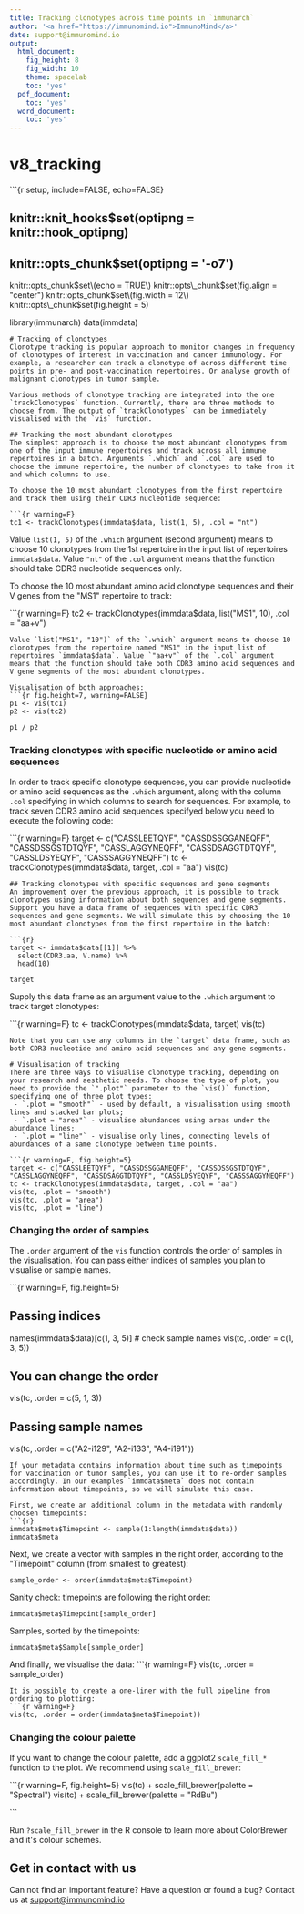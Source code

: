 ```yaml
---
title: Tracking clonotypes across time points in `immunarch`
author: '<a href="https://immunomind.io">ImmunoMind</a>'
date: support@immunomind.io
output:
  html_document:
    fig_height: 8
    fig_width: 10
    theme: spacelab
    toc: 'yes'
  pdf_document:
    toc: 'yes'
  word_document:
    toc: 'yes'
---
```


# v8\_tracking

\`\`\`{r setup, include=FALSE, echo=FALSE}

## knitr::knit\_hooks$set\(optipng = knitr::hook\_optipng\)

## knitr::opts\_chunk$set\(optipng = '-o7'\)

knitr::opts\_chunk$set\(echo = TRUE\) knitr::opts\_chunk$set\(fig.align = "center"\) knitr::opts\_chunk$set\(fig.width = 12\) knitr::opts\_chunk$set\(fig.height = 5\)

library\(immunarch\) data\(immdata\)

```text
# Tracking of clonotypes 
Clonotype tracking is popular approach to monitor changes in frequency of clonotypes of interest in vaccination and cancer immunology. For example, a researcher can track a clonotype of across different time points in pre- and post-vaccination repertoires. Or analyse growth of malignant clonotypes in tumor sample.

Various methods of clonotype tracking are integrated into the one `trackClonotypes` function. Currently, there are three methods to choose from. The output of `trackClonotypes` can be immediately visualised with the `vis` function.

## Tracking the most abundant clonotypes
The simplest approach is to choose the most abundant clonotypes from one of the input immune repertoires and track across all immune repertoires in a batch. Arguments `.which` and `.col` are used to choose the immune repertoire, the number of clonotypes to take from it and which columns to use. 

To choose the 10 most abundant clonotypes from the first repertoire and track them using their CDR3 nucleotide sequence:

```{r warning=F}
tc1 <- trackClonotypes(immdata$data, list(1, 5), .col = "nt")
```

Value `list(1, 5)` of the `.which` argument \(second argument\) means to choose 10 clonotypes from the 1st repertoire in the input list of repertoires `immdata$data`. Value `"nt"` of the `.col` argument means that the function should take CDR3 nucleotide sequences only.

To choose the 10 most abundant amino acid clonotype sequences and their V genes from the "MS1" repertoire to track:

\`\`\`{r warning=F} tc2 &lt;- trackClonotypes\(immdata$data, list\("MS1", 10\), .col = "aa+v"\)

```text
Value `list("MS1", "10")` of the `.which` argument means to choose 10 clonotypes from the repertoire named "MS1" in the input list of repertoires `immdata$data`. Value `"aa+v"` of the `.col` argument means that the function should take both CDR3 amino acid sequences and V gene segments of the most abundant clonotypes.

Visualisation of both approaches:
```{r fig.height=7, warning=FALSE}
p1 <- vis(tc1)
p2 <- vis(tc2)

p1 / p2
```

### Tracking clonotypes with specific nucleotide or amino acid sequences

In order to track specific clonotype sequences, you can provide nucleotide or amino acid sequences as the `.which` argument, along with the column `.col` specifying in which columns to search for sequences. For example, to track seven CDR3 amino acid sequences specifyed below you need to execute the following code:

\`\`\`{r warning=F} target &lt;- c\("CASSLEETQYF", "CASSDSSGGANEQFF", "CASSDSSGSTDTQYF", "CASSLAGGYNEQFF", "CASSDSAGGTDTQYF", "CASSLDSYEQYF", "CASSSAGGYNEQFF"\) tc &lt;- trackClonotypes\(immdata$data, target, .col = "aa"\) vis\(tc\)

```text
## Tracking clonotypes with specific sequences and gene segments
An improvement over the previous approach, it is possible to track clonotypes using information about both sequences and gene segments. Support you have a data frame of sequences with specific CDR3 sequences and gene segments. We will simulate this by choosing the 10 most abundant clonotypes from the first repertoire in the batch:

```{r}
target <- immdata$data[[1]] %>%
  select(CDR3.aa, V.name) %>%
  head(10)

target
```

Supply this data frame as an argument value to the `.which` argument to track target clonotypes:

\`\`\`{r warning=F} tc &lt;- trackClonotypes\(immdata$data, target\) vis\(tc\)

```text
Note that you can use any columns in the `target` data frame, such as both CDR3 nucleotide and amino acid sequences and any gene segments.

# Visualisation of tracking
There are three ways to visualise clonotype tracking, depending on your research and aesthetic needs. To choose the type of plot, you need to provide the `".plot"` parameter to the `vis()` function, specifying one of three plot types:
 - `.plot = "smooth"` - used by default, a visualisation using smooth lines and stacked bar plots;
 - `.plot = "area"` - visualise abundances using areas under the abundance lines;
 - `.plot = "line"` - visualise only lines, connecting levels of abundances of a same clonotype between time points.

```{r warning=F, fig.height=5}
target <- c("CASSLEETQYF", "CASSDSSGGANEQFF", "CASSDSSGSTDTQYF", "CASSLAGGYNEQFF", "CASSDSAGGTDTQYF", "CASSLDSYEQYF", "CASSSAGGYNEQFF")
tc <- trackClonotypes(immdata$data, target, .col = "aa")
vis(tc, .plot = "smooth")
vis(tc, .plot = "area")
vis(tc, .plot = "line")
```

### Changing the order of samples

The `.order` argument of the `vis` function controls the order of samples in the visualisation. You can pass either indices of samples you plan to visualise or sample names.

\`\`\`{r warning=F, fig.height=5}

## Passing indices

names\(immdata$data\)\[c\(1, 3, 5\)\] \# check sample names vis\(tc, .order = c\(1, 3, 5\)\)

## You can change the order

vis\(tc, .order = c\(5, 1, 3\)\)

## Passing sample names

vis\(tc, .order = c\("A2-i129", "A2-i133", "A4-i191"\)\)

```text
If your metadata contains information about time such as timepoints for vaccination or tumor samples, you can use it to re-order samples accordingly. In our examples `immdata$meta` does not contain information about timepoints, so we will simulate this case.

First, we create an additional column in the metadata with randomly choosen timepoints:
```{r}
immdata$meta$Timepoint <- sample(1:length(immdata$data))
immdata$meta
```

Next, we create a vector with samples in the right order, according to the "Timepoint" column \(from smallest to greatest\):

```text
sample_order <- order(immdata$meta$Timepoint)
```

Sanity check: timepoints are following the right order:

```text
immdata$meta$Timepoint[sample_order]
```

Samples, sorted by the timepoints:

```text
immdata$meta$Sample[sample_order]
```

And finally, we visualise the data: \`\`\`{r warning=F} vis\(tc, .order = sample\_order\)

```text
It is possible to create a one-liner with the full pipeline from ordering to plotting:
```{r warning=F}
vis(tc, .order = order(immdata$meta$Timepoint))
```

### Changing the colour palette

If you want to change the colour palette, add a ggplot2 `scale_fill_*` function to the plot. We recommend using `scale_fill_brewer`:

\`\`\`{r warning=F, fig.height=5} vis\(tc\) + scale\_fill\_brewer\(palette = "Spectral"\) vis\(tc\) + scale\_fill\_brewer\(palette = "RdBu"\)

\`\`\`

Run `?scale_fill_brewer` in the R console to learn more about ColorBrewer and it's colour schemes.

## Get in contact with us

Can not find an important feature? Have a question or found a bug? Contact us at support@immunomind.io

